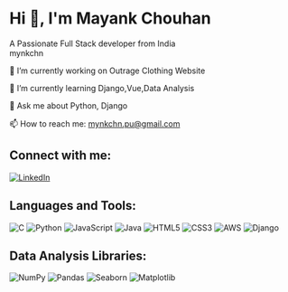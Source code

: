 # Hi 👋, I'm Mayank Chouhan
A Passionate Full Stack developer from India  
mynkchn  

🔭 I’m currently working on Outrage Clothing Website

🌱 I’m currently learning Django,Vue,Data Analysis

💬 Ask me about Python, Django 

📫 How to reach me: mynkchn.pu@gmail.com  

## Connect with me:  
[![LinkedIn](https://img.shields.io/badge/LinkedIn-blue?logo=linkedin&logoColor=white)](https://www.linkedin.com/in/mayank-chouhan-b12940288?utm_source=share&utm_campaign=share_via&utm_content=profile&utm_medium=android_app)


## Languages and Tools:  
![C](https://img.shields.io/badge/C-99-blue)
![Python](https://img.shields.io/badge/Python-3.9-blue)
![JavaScript](https://img.shields.io/badge/JavaScript-ES6-yellow)
![Java](https://img.shields.io/badge/Java-JDK_17-green)
![HTML5](https://img.shields.io/badge/HTML5-E34F26?logo=html5&logoColor=white)
![CSS3](https://img.shields.io/badge/CSS3-1572B6?logo=css3&logoColor=white)
![AWS](https://img.shields.io/badge/AWS-232F3E?logo=amazonaws&logoColor=white)
![Django](https://img.shields.io/badge/Django-2.2-green?logo=django&logoColor=white)

## Data Analysis Libraries:
![NumPy](https://img.shields.io/badge/NumPy-1.21.4-blue?logo=numpy&logoColor=white)
![Pandas](https://img.shields.io/badge/Pandas-1.3.3-blue?logo=pandas&logoColor=white)
![Seaborn](https://img.shields.io/badge/Seaborn-0.11.2-green?logo=seaborn&logoColor=white)
![Matplotlib](https://img.shields.io/badge/Matplotlib-3.4.3-blue?logo=matplotlib&logoColor=white)

